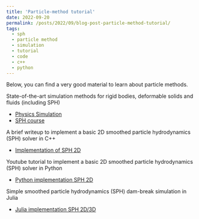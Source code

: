 ```yaml
---
title: 'Particle-method tutorial'
date: 2022-09-20
permalink: /posts/2022/09/blog-post-particle-method-tutorial/
tags:
  - sph
  - particle method
  - simulation
  - tutorial
  - code
  - c++
  - python
---
```


Below, you can find a very good material to learn about particle methods.

State-of-the-art simulation methods for rigid bodies, deformable solids and fluids (including SPH)
- <a href="https://interactivecomputergraphics.github.io/physics-simulation" target="_blank">Physics Simulation</a>
- <a href="https://interactivecomputergraphics.github.io/SPH-Tutorial" target="_blank">SPH course</a>

A brief writeup to implement a basic 2D smoothed particle hydrodynamics (SPH) solver in C++
- <a href="https://lucasschuermann.com/writing/implementing-sph-in-2d" target="_blank">Implementation of SPH 2D</a>

Youtube tutorial to implement a basic 2D smoothed particle hydrodynamics (SPH) solver in Python 
- <a href="https://youtu.be/-0m05gzk8nk" target="_blank">Python implementation SPH 2D</a>

Simple smoothed particle hydrodynamics (SPH) dam-break simulation in Julia
- <a href="https://github.com/AhmedSalih3d/SPHExample" target="_blank">Julia implementation SPH 2D/3D</a>